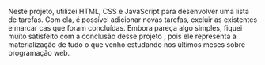 Neste projeto, utilizei HTML, CSS e JavaScript para desenvolver uma lista de tarefas. Com ela, é possível adicionar novas tarefas, excluir as existentes e marcar cas que  foram concluídas. Embora pareça algo simples, fiquei muito satisfeito com a conclusão desse projeto , pois ele representa a materialização de tudo o que venho estudando nos últimos meses sobre programação web.
